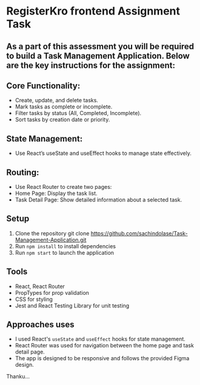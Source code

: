 # RegisterKro frontend Assignment Task

## As a part of this assessment you will be required to build a Task Management Application. Below are the key instructions for the assignment:

## Core Functionality:
- Create, update, and delete tasks.
- Mark tasks as complete or incomplete.
- Filter tasks by status (All, Completed, Incomplete).
- Sort tasks by creation date or priority.
  
## State Management:
- Use React’s useState and useEffect hooks to manage state effectively.

## Routing:
- Use React Router to create two pages:
- Home Page: Display the task list.
- Task Detail Page: Show detailed information about a selected task.

## Setup
1. Clone the repository git clone https://github.com/sachindolase/Task-Management-Application.git
2. Run `npm install` to install dependencies
3. Run `npm start` to launch the application

## Tools 
- React, React Router
- PropTypes for prop validation
- CSS for styling
- Jest and React Testing Library for unit testing

## Approaches uses
- I used React's `useState` and `useEffect` hooks for state management.
- React Router was used for navigation between the home page and task detail page.
- The app is designed to be responsive and follows the provided Figma design.

Thanku...
